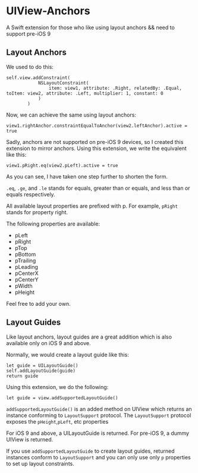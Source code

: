# UIView-Anchors
A Swift extension for those who like using layout anchors &amp;&amp; need to support pre-iOS 9

## Layout Anchors

We used to do this:

```
self.view.addConstraint(
            NSLayoutConstraint(
                item: view1, attribute: .Right, relatedBy: .Equal, toItem: view2, attribute: .Left, multiplier: 1, constant: 0
            )
        )
```

Now, we can achieve the same using layout anchors:

```
view1.rightAnchor.constraintEqualToAnchor(view2.leftAnchor).active = true
```

Sadly, anchors are not supported on pre-iOS 9 devices, so I created this extension to mirror anchors. Using this extension, we write the equivalent like this:

```
view1.pRight.eq(view2.pLeft).active = true
```

As you can see, I have taken one step further to shorten the form. 

`.eq`, `.ge`, and `.le` stands for equals, greater than or equals, and less than or equals respectively. 

All available layout properties are prefixed with p. For example, `pRight` stands for property right.

The following properties are available:

- pLeft
- pRight
- pTop
- pBottom
- pTrailing
- pLeading
- pCenterX
- pCenterY
- pWidth
- pHeight

Feel free to add your own.

## Layout Guides

Like layout anchors, layout guides are a great addition which is also available only on iOS 9 and above.

Normally, we would create a layout guide like this: 

```
let guide = UILayoutGuide()
self.addLayoutGuide(guide)
return guide
```

Using this extension, we do the following:

```
let guide = view.addSupportedLayoutGuide()
```
`addSupportedLayoutGuide()` is an added method on UIView which returns an instance conforming to `LayoutSupport` protocol. The `LayoutSupport` protocol exposes the `pHeight`,`pLeft`, etc properties

For iOS 9 and above, a UILayoutGuide is returned.
For pre-iOS 9, a dummy UIView is returned.

If you use `addSupportedLayoutGuide` to create layout guides, returned instances conform to `LayoutSupport` and you can only use only `p` properties to set up layout constraints.

